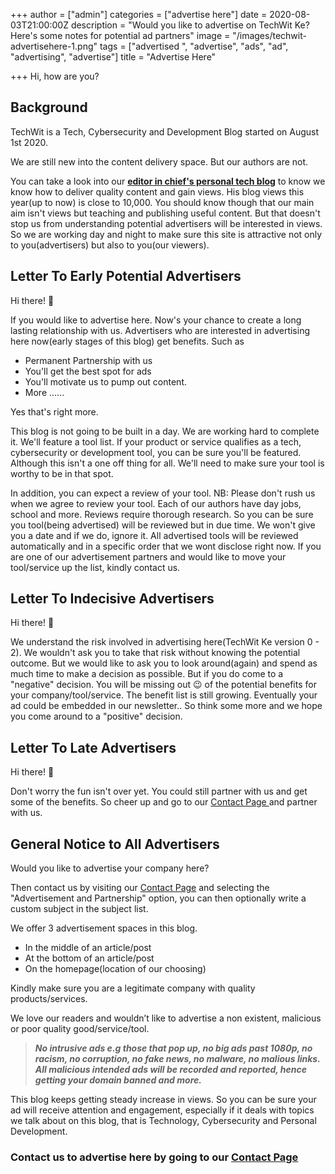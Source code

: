 +++
author = ["admin"]
categories = ["advertise here"]
date = 2020-08-03T21:00:00Z
description = "Would you like to advertise on TechWit Ke? Here's some notes for potential ad partners"
image = "/images/techwit-advertisehere-1.png"
tags = ["advertised ", "advertise", "ads", "ad", "advertising", "advertise"]
title = "Advertise Here"

+++
Hi, how are you?

## Background

TechWit is a Tech, Cybersecurity and Development Blog started on August 1st 2020.

We are still new into the content delivery space. But our authors are not.

You can take a look into our [**editor in chief's personal tech blog**](https://ajulusthoughts.wordpress.com "author's personal tech blog") to know we know how to deliver quality content and gain views. His blog views this year(up to now) is close to 10,000. You should know though that our main aim isn't views but teaching and publishing useful content. But that doesn't stop us from understanding potential advertisers will be interested in views. So we are working day and night to make sure this site is attractive not only to you(advertisers) but also to you(our viewers).

## Letter To Early Potential Advertisers

Hi there! 👋

If you would like to advertise here. Now's your chance to create a long lasting relationship with us. Advertisers who are interested in advertising here now(early stages of this blog) get benefits. Such as

* Permanent Partnership with us
* You'll get the best spot for ads
* You'll motivate us to pump out content.
* More ......

Yes that's right more.

This blog is not going to be built in a day. We are working hard to complete it. We'll feature a tool list. If your product or service qualifies as a tech, cybersecurity or development tool, you can be sure you'll be featured. Although this isn't a one off thing for all. We'll need to make sure your tool is worthy to be in that spot.

In addition, you can expect a review of your tool. NB: Please don't rush us when we agree to review your tool. Each of our authors have day jobs, school and more. Reviews require thorough research. So you can be sure you tool(being advertised) will be reviewed but in due time. We won't give you a date and if we do, ignore it. All advertised tools will be reviewed automatically and in a specific order that we wont disclose right now. If you are one of our advertisement partners and would like to move your tool/service up the list, kindly contact us.

## Letter To Indecisive Advertisers

Hi there! 👋

We understand the risk involved in advertising here(TechWit Ke version 0 - 2). We wouldn't ask you to take that risk without knowing the potential outcome. But we would like to ask you to look around(again) and spend as much time to make a decision as possible. But if you do come to a "negative" decision. You will be missing out 😉 of the potential benefits for your company/tool/service. The benefit list is still growing. Eventually your ad could be embedded in our newsletter.. So think some more and we hope you come around to a "positive" decision.

## Letter To Late Advertisers

Hi there! 👋

Don't worry the fun isn't over yet. You could still partner with us and get some of the benefits. So cheer up and go to our [Contact Page ](/contact "Contact Page")and partner with us.

## General Notice to All Advertisers

Would you like to advertise your company here?

Then contact us by visiting our [Contact Page](/contact "Contact Page") and selecting the "Advertisement and Partnership" option, you can then optionally write a custom subject in the subject list.

We offer 3 advertisement spaces in this blog.

* In the middle of an article/post
* At the bottom of an article/post
* On the homepage(location of our choosing)

Kindly make sure you are a legitimate company with quality products/services.

We love our readers and wouldn’t like to advertise a non existent, malicious or poor quality good/service/tool.

> **_No intrusive ads e.g those that pop up, no big ads past 1080p, no racism, no corruption, no fake news, no malware, no malious links. All malicious intended ads will be recorded and reported, hence getting your domain banned and more._**

This blog keeps getting steady increase in views. So you can be sure your ad will receive attention and engagement, especially if it deals with topics we talk about on this blog, that is Technology, Cybersecurity and Personal Development.

### Contact us to advertise here by going to our [Contact Page](/contact "Contact Page")